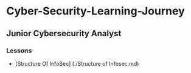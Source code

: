 # Cyber-Security-Learning-Journey


## Junior Cybersecurity Analyst

### Lessons
    
- [Structure Of InfoSec] (./Structure of Infosec.md)
